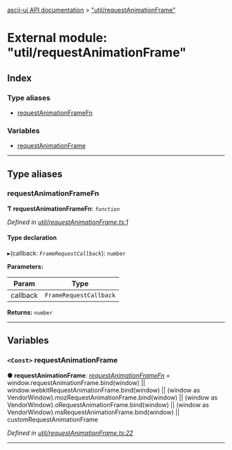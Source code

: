 [ascii-ui API documentation](../README.md) > ["util/requestAnimationFrame"](../modules/_util_requestanimationframe_.md)

# External module: "util/requestAnimationFrame"

## Index

### Type aliases

* [requestAnimationFrameFn](_util_requestanimationframe_.md#requestanimationframefn)

### Variables

* [requestAnimationFrame](_util_requestanimationframe_.md#requestanimationframe)

---

## Type aliases

<a id="requestanimationframefn"></a>

###  requestAnimationFrameFn

**Ƭ requestAnimationFrameFn**: *`function`*

*Defined in [util/requestAnimationFrame.ts:1](https://github.com/danikaze/ascii-ui/blob/cfe4704/src/util/requestAnimationFrame.ts#L1)*

#### Type declaration
▸(callback: *`FrameRequestCallback`*): `number`

**Parameters:**

| Param | Type |
| ------ | ------ |
| callback | `FrameRequestCallback` |

**Returns:** `number`

___

## Variables

<a id="requestanimationframe"></a>

### `<Const>` requestAnimationFrame

**● requestAnimationFrame**: *[requestAnimationFrameFn](_util_requestanimationframe_.md#requestanimationframefn)* =  window.requestAnimationFrame.bind(window) ||
  window.webkitRequestAnimationFrame.bind(window) ||
  (window as VendorWindow).mozRequestAnimationFrame.bind(window) ||
  (window as VendorWindow).oRequestAnimationFrame.bind(window) ||
  (window as VendorWindow).msRequestAnimationFrame.bind(window) ||
  customRequestAnimationFrame

*Defined in [util/requestAnimationFrame.ts:22](https://github.com/danikaze/ascii-ui/blob/cfe4704/src/util/requestAnimationFrame.ts#L22)*

___

